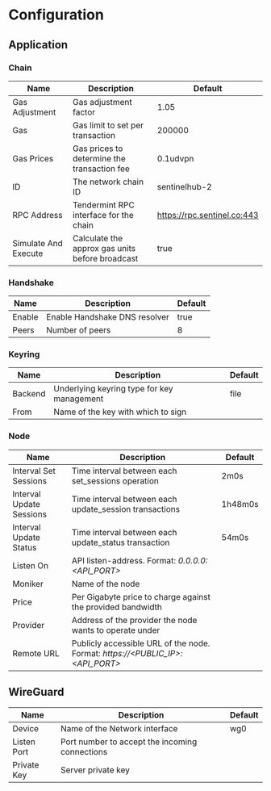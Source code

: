 # Configuration

## Application

### Chain

| Name                 | Description                                     | Default                       |
| -------------------- | ----------------------------------------------- | ----------------------------- |
| Gas Adjustment       | Gas adjustment factor                           | 1.05                          |
| Gas                  | Gas limit to set per transaction                | 200000                        |
| Gas Prices           | Gas prices to determine the transaction fee     | 0.1udvpn                      |
| ID                   | The network chain ID                            | sentinelhub-2                 |
| RPC Address          | Tendermint RPC interface for the chain          | <https://rpc.sentinel.co:443> |
| Simulate And Execute | Calculate the approx gas units before broadcast | true                          |

### Handshake

| Name   | Description                   | Default |
| ------ | ----------------------------- | ------- |
| Enable | Enable Handshake DNS resolver | true    |
| Peers  | Number of peers               | 8       |

### Keyring

| Name    | Description                                | Default |
| ------- | ------------------------------------------ | ------- |
| Backend | Underlying keyring type for key management | file    |
| From    | Name of the key with which to sign         |         |

### Node

| Name                     | Description                                                                   | Default |
| ------------------------ | ----------------------------------------------------------------------------- | ------- |
| Interval Set Sessions    | Time interval between each set_sessions operation                             | 2m0s    |
| Interval Update Sessions | Time interval between each update_session transactions                        | 1h48m0s |
| Interval Update Status   | Time interval between each update_status transaction                          | 54m0s   |
| Listen On                | API listen-address. Format: _0.0.0.0:<API_PORT>_                              |         |
| Moniker                  | Name of the node                                                              |         |
| Price                    | Per Gigabyte price to charge against the provided bandwidth                   |         |
| Provider                 | Address of the provider the node wants to operate under                       |         |
| Remote URL               | Publicly accessible URL of the node. Format: _https://<PUBLIC_IP>:<API_PORT>_ |         |

## WireGuard

| Name        | Description                                    | Default |
| ----------- | ---------------------------------------------- | ------- |
| Device      | Name of the Network interface                  | wg0     |
| Listen Port | Port number to accept the incoming connections |         |
| Private Key | Server private key                             |         |
